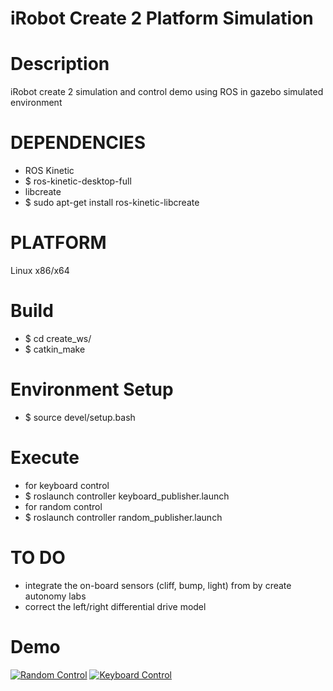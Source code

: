 # iRobot Create 2 Platform Simulation

# Description
iRobot create 2 simulation and control demo using ROS in gazebo simulated environment

# DEPENDENCIES
- ROS Kinetic
- $ ros-kinetic-desktop-full
- libcreate
- $ sudo apt-get install ros-kinetic-libcreate

# PLATFORM
Linux x86/x64 

# Build
- $ cd create_ws/
- $ catkin_make 

# Environment Setup 
- $ source devel/setup.bash 

# Execute
- for keyboard control 
- $ roslaunch controller keyboard_publisher.launch
- for random control
- $ roslaunch controller random_publisher.launch

# TO DO
- integrate the on-board sensors (cliff, bump, light) from by create autonomy labs
- correct the left/right differential drive model

# Demo
[![Random Control](https://img.youtube.com/vi/GjCdqCH3-SE/0.jpg)](https://www.youtube.com/watch?v=GjCdqCH3-SE "Random Control")
[![Keyboard Control](https://img.youtube.com/vi/8WTMdLiThBE/0.jpg)](https://www.youtube.com/watch?v=8WTMdLiThBE "Keyboard Control")
